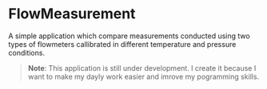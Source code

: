 # FlowMeasurement

A simple application which compare measurements conducted using two types of flowmeters callibrated in different temperature and pressure conditions.

> **Note**: This application is still under development. I create it because I want to make my dayly work easier and imrove my pogramming skills.
